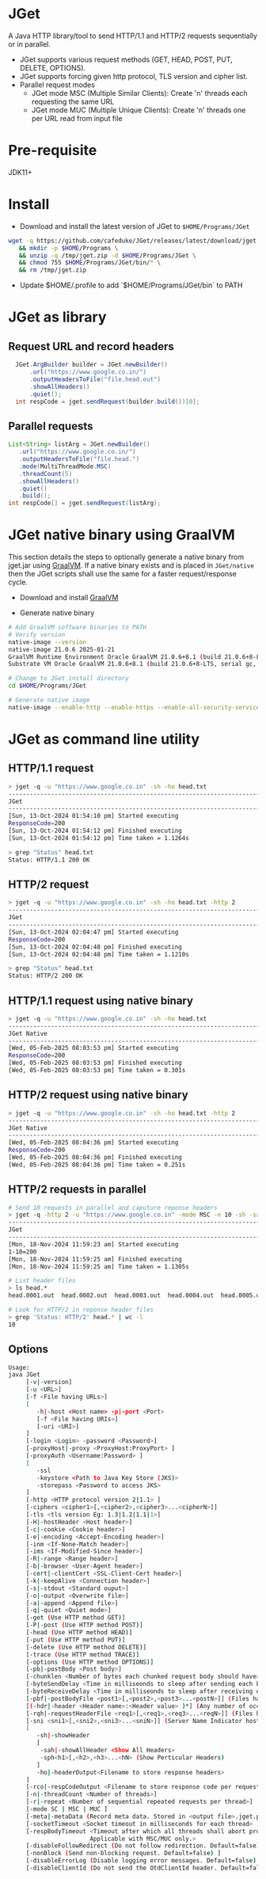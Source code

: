# JGet
A Java HTTP library/tool to send HTTP/1.1 and HTTP/2 requests sequentially or in parallel. 
- JGet supports various request methods (GET, HEAD, POST, PUT, DELETE, OPTIONS). 
- JGet supports forcing given http protocol, TLS version and cipher list.
- Parallel request modes
   - JGet mode MSC (Multiple Similar Clients): Create 'n' threads each requesting the same URL
   - JGet mode MUC (Multiple Unique  Clients): Create 'n' threads one per URL read from input file

# Pre-requisite
JDK11+

# Install
- Download and install the latest version of JGet to `$HOME/Programs/JGet`

```bash
wget -q https://github.com/cafeduke/JGet/releases/latest/download/jget.zip -O /tmp/jget.zip \
   && mkdir -p $HOME/Programs \
   && unzip -q /tmp/jget.zip -d $HOME/Programs/JGet \
   && chmod 755 $HOME/Programs/JGet/bin/* \
   && rm /tmp/jget.zip
```
- Update $HOME/.profile to add `$HOME/Programs/JGet/bin` to PATH

# JGet as library

## Request URL and record headers

```java
  JGet.ArgBuilder builder = JGet.newBuilder()
      .url("https://www.google.co.in/")
      .outputHeadersToFile("file.head.out")
      .showAllHeaders()
      .quiet();
  int respCode = jget.sendRequest(builder.build())[0];
```

## Parallel requests
```java
List<String> listArg = JGet.newBuilder()
   .url("https://www.google.co.in/")
   .outputHeadersToFile("file.head.")
   .mode(MultiThreadMode.MSC)
   .threadCount(5)
   .showAllHeaders()
   .quiet()
   .build();
int respCode[] = jget.sendRequest(listArg);
```
# JGet native binary using GraalVM
This section details the steps to optionally generate a native binary from jget.jar using [GraalVM](https://www.graalvm.org/). If a native binary exists and is placed in `JGet/native` then the JGet scripts shall use the same for a faster request/response cycle.

- Download and install [GraalVM](https://www.graalvm.org/downloads/)

- Generate native binary

```bash
# Add GraalVM software binaries to PATH
# Verify version
native-image --version
native-image 21.0.6 2025-01-21
GraalVM Runtime Environment Oracle GraalVM 21.0.6+8.1 (build 21.0.6+8-LTS-jvmci-23.1-b55)
Substrate VM Oracle GraalVM 21.0.6+8.1 (build 21.0.6+8-LTS, serial gc, compressed references)

# Change to JGet install directory
cd $HOME/Programs/JGet

# Generate native image
native-image --enable-http --enable-https --enable-all-security-services -jar jget.jar -o native/jget
```

#  JGet as command line utility

## HTTP/1.1 request

```bash
> jget -q -u "https://www.google.co.in" -sh -ho head.txt
-------------------------------------------------------------------------------------------------
JGet
-------------------------------------------------------------------------------------------------
[Sun, 13-Oct-2024 01:54:10 pm] Started executing
ResponseCode=200
[Sun, 13-Oct-2024 01:54:12 pm] Finished executing
[Sun, 13-Oct-2024 01:54:12 pm] Time taken = 1.1264s

> grep "Status" head.txt
Status: HTTP/1.1 200 OK
```
## HTTP/2 request

```bash
> jget -q -u "https://www.google.co.in" -sh -ho head.txt -http 2
-------------------------------------------------------------------------------------------------
JGet
-------------------------------------------------------------------------------------------------
[Sun, 13-Oct-2024 02:04:47 pm] Started executing
ResponseCode=200
[Sun, 13-Oct-2024 02:04:48 pm] Finished executing
[Sun, 13-Oct-2024 02:04:48 pm] Time taken = 1.1210s

> grep "Status" head.txt                                        
Status: HTTP/2 200 OK
```
## HTTP/1.1 request using native binary

```bash
> jget -q -u "https://www.google.co.in" -sh -ho head.txt
-------------------------------------------------------------------------------------------------
JGet Native
-------------------------------------------------------------------------------------------------
[Wed, 05-Feb-2025 08:03:53 pm] Started executing
ResponseCode=200
[Wed, 05-Feb-2025 08:03:53 pm] Finished executing
[Wed, 05-Feb-2025 08:03:53 pm] Time taken = 0.301s

```

## HTTP/2 request using native binary

```bash
> jget -q -u "https://www.google.co.in" -sh -ho head.txt -http 2
-------------------------------------------------------------------------------------------------
JGet Native
-------------------------------------------------------------------------------------------------
[Wed, 05-Feb-2025 08:04:36 pm] Started executing
ResponseCode=200
[Wed, 05-Feb-2025 08:04:36 pm] Finished executing
[Wed, 05-Feb-2025 08:04:36 pm] Time taken = 0.251s
```

## HTTP/2 requests in parallel

```bash
# Send 10 requests in parallel and caputure reponse headers
> jget -q -http 2 -u "https://www.google.co.in" -mode MSC -n 10 -sh -sah -ho head.
-------------------------------------------------------------------------------------------------
JGet
-------------------------------------------------------------------------------------------------
[Mon, 18-Nov-2024 11:59:23 am] Started executing
1-10=200
[Mon, 18-Nov-2024 11:59:25 am] Finished executing
[Mon, 18-Nov-2024 11:59:25 am] Time taken = 1.1305s

# List header files
> ls head.*
head.0001.out  head.0002.out  head.0003.out  head.0004.out  head.0005.out  head.0006.out  head.0007.out  head.0008.out  head.0009.out  head.0010.out

# Look for HTTP/2 in reponse header files
> grep 'Status: HTTP/2' head.* | wc -l
10
```

## Options
```bash
Usage:
java JGet
     [-v|-version]
     [-u <URL>]
     [-f <File having URLs>]
     [
        -h|-host <Host name> -p|-port <Port>
        [-f <File having URIs>]
        [-uri <URI>]
     ]
     [-login <Login> -password <Password>]
     [-proxyHost|-proxy <ProxyHost:ProxyPort> ]
     [-proxyAuth <Username:Password> ]
     [
        -ssl
        -keystore <Path to Java Key Store (JKS)>
        -storepass <Password to access JKS>
     ]
     [-http <HTTP protocol version 2|1.1> ]
     [-ciphers <cipher1>[,<cipher2>,<cipher3>...<cipherN>]]
     [-tls <tls version Eg: 1.3|1.2|1.1|1>]
     [-H|-hostHeader <Host header>]
     [-c|-cookie <Cookie header>]
     [-e|-encoding <Accept-Encoding header>]
     [-inm <If-None-Match header>]
     [-ims <If-Modified-Since header>]
     [-R|-range <Range header>]
     [-b|-browser <User-Agent header>]
     [-cert|-clientCert <SSL-Client-Cert header>]
     [-k|-keepAlive <Connection header>]
     [-s|-stdout <Standard ouput>]
     [-o|-output <Overwrite file>]
     [-a|-append <Append file>]
     [-q|-quiet <Quiet mode>]
     [-get (Use HTTP method GET)]
     [-P|-post (Use HTTP method POST)]
     [-head (Use HTTP method HEAD)]
     [-put (Use HTTP method PUT)]
     [-delete (Use HTTP method DELETE)]
     [-trace (Use HTTP method TRACE)]
     [-options (Use HTTP method OPTIONS)]
     [-pb|-postBody <Post body>]
     [-chunklen <Number of bytes each chunked request body should have> ]
     [-byteSendDelay <Time in milliseonds to sleep after sending each byte of post body> ]
     [-byteReceiveDelay <Time in milliseonds to sleep after receiving each byte of response body> ]
     [-pbf|-postBodyFile <post1>[,<post2>,<post3>...<postN>]] (Files having post body)
     [(-hdr|-header <Header name>:<Header value> )*] (Any number of occurence of header argument)
     [-rqh|-requestHeaderFile <req1>[,<req1>,<req3>...<reqN>]] (Files having request headers)
     [-sni <sni1>[,<sni2>,<sni3>...<sniN>]] (Server Name Indicator host names)
     [
        -sh|-showHeader
        [
         -sah|-showAllHeader <Show All Headers>
         -sph<h1>[,<h2>,<h3>...<hN> (Show Perticular Headers)
        ]
        -ho|-headerOutput<Filename to store response headers>
     ]
     [-rco|-respCodeOutput <Filename to store response code per request>]
     [-n|-threadCount <Number of threads>]
     [-r|-repeat <Number of sequential repeated requests per thread>]
     [-mode SC | MSC | MUC ]
     [-meta|-metaData (Record meta data. Stored in <output file>.jget.properties)]
     [-socketTimeout <Socket timeout in milliseconds for each thread> ]
     [-respBodyTimeout <Timeout after which all threads shall abort processing of response body.
                       Applicable with MSC/MUC only.>
     [-disableFollowRedirect (Do not follow redirection. Default=false) ]
     [-nonBlock (Send non-blocking request. Default=false) ]
     [-disableErrorLog (Disable logging error messages. Default=false) ]
     [-disableClientId (Do not send the OtdClientId header. Default=false)]
```
